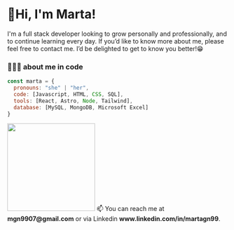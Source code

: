 # 👋Hi, I'm Marta!

I'm a full stack developer looking to grow personally and professionally, and to continue learning every day. If you’d like to know more about me, please feel free to contact me. I’d be delighted to get to know you better!😁 

### 👩🏻‍💻 about me in code
```javascript
const marta = {
  pronouns: "she" | "her",
  code: [Javascript, HTML, CSS, SQL],
  tools: [React, Astro, Node, Tailwind],
  database: [MySQL, MongoDB, Microsoft Excel]
}
```
<img src="https://media.giphy.com/media/v1.Y2lkPTc5MGI3NjExNnh3ZnhnN21sZjh0Mng2NXh0ZW10OWsxaXMzeXBydmZidmR4cnlyYiZlcD12MV9pbnRlcm5hbF9naWZfYnlfaWQmY3Q9Zw/LHZyixOnHwDDy/giphy.gif" width="200"> 
📫 You can reach me at <b>mgn9907@gmail.com</b> or via Linkedin <b><href>www.linkedin.com/in/martagn99</href></b>.
